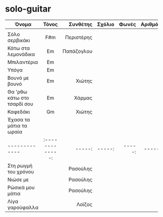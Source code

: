 # solo-guitar

| Όνομα                 | Τόνος           | Συνθέτης | Σχόλιο | Φωνές | Αριθμός | Ρυθμός |
| -------------         |:-------------:| -----:| -----:|-----:|-----:|-----:|
|             | |  |||
| Σόλο σερβικάκι             | F#m| Περιστέρης    |     || | |
| Κάτω στα λεμονάδικα        | Em | Παπάζογλου   |     || | |
| Μπιλαντέρια                | Em |     |     || | |
| Υπόγα                      | Em |              |     || | |
| Βουνό με βουνό             | Em | Χιώτης       |     || | |
| Θα 'ρθω κάτω στο τσαρδί σου| Em | Χάρμας       |     || | |
| Καφεδάκι | Gm | Χιώτης       |     || | |
| Έχασα τα μάτια τα ωραία |   |         |     || | |
| -------------         |:-------------:| -----:| -----:|-----:|-----:|-----:|
| Στη ρωγμή του χρόνου       |    | Ρασούλης       |     || | |
| Νιώσε με                   |    | Ρασούλης       |     || | |
| Ρώσικά μου μάτια           |    | Ρασούλης       |     || | |
| Λίγα γαρούφαλλα            |    | Λοϊζος         |     || | |

